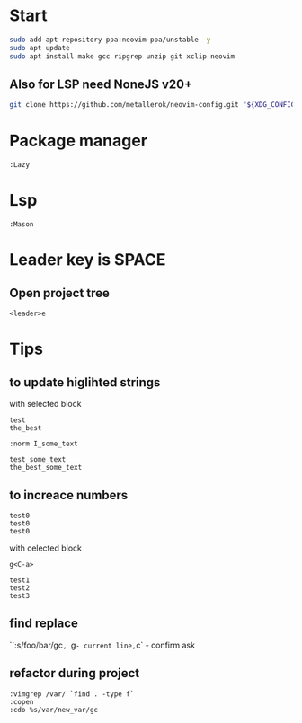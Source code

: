 # Start
```bash
sudo add-apt-repository ppa:neovim-ppa/unstable -y
sudo apt update
sudo apt install make gcc ripgrep unzip git xclip neovim
```

## Also for LSP need NoneJS v20+

```bash
git clone https://github.com/metallerok/neovim-config.git "${XDG_CONFIG_HOME:-$HOME/.config}"/nvim
```

# Package manager
```
:Lazy
```

# Lsp
```
:Mason
```

# Leader key is SPACE
## Open project tree
```
<leader>e
```

# Tips
## to update higlihted strings
with selected block
```
test
the_best
```
`:norm I_some_text`
```
test_some_text
the_best_some_text
```

## to increace numbers

```
test0
test0
test0
```
with celected block

`g<C-a>`

```
test1
test2
test3
```

## find replace
``:s/foo/bar/gc`, `g` - current line, `c` - confirm ask

## refactor during project
```
:vimgrep /var/ `find . -type f`
:copen
:cdo %s/var/new_var/gc
```
